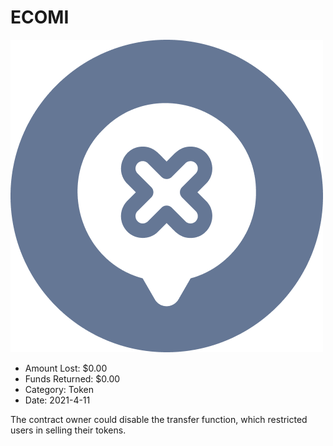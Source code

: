 # ECOMI
![ECOMI](/rektimages/ECOMI.png)
- Amount Lost: $0.00
- Funds Returned: $0.00
- Category: Token
- Date: 2021-4-11

The contract owner could disable the transfer function, which restricted users in selling their tokens.



